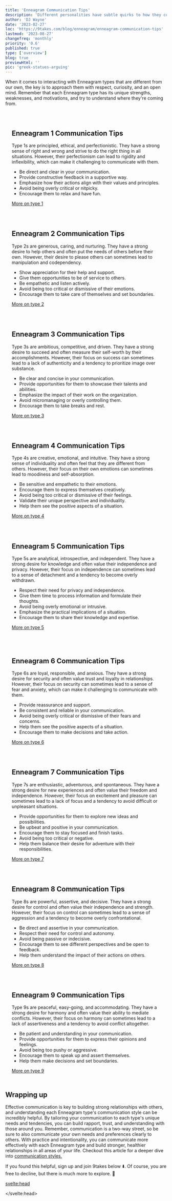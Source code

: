 ```yaml
---
title: 'Enneagram Communication Tips'
description: 'Different personalities have subtle quirks to how they communicate, here are some tips to optimize your communication with them'
author: 'DJ Wayne'
date: '2023-02-27'
loc: 'https://9takes.com/blog/enneagram/enneagram-communication-tips'
lastmod: '2023-08-27'
changefreq: 'monthly'
priority: '0.6'
published: true
type: ['overview']
blog: true
previewHtml: ''
pic: 'greek-statues-arguing'
---
```


<script>
  
   import MarqueeHorizontal from "../../lib/components/atoms/MarqueeHorizontal.svelte";
	import  PopCard  from "../../lib/components/atoms/PopCard.svelte";
</script>

<p class="firstLetter">When it comes to interacting with Enneagram types that are different from our own, the key is to approach them with respect, curiosity, and an open mind. Remember that each Enneagram type has its unique strengths, weaknesses, and motivations, and try to understand where they're coming from. </p>

<div
	style="display: flex;
    justify-content: center;
    margin: 1rem 0;
	"
>
    <PopCard
    	image={`/blogs/greek-statues-arguing.webp`}
    	showIcon={false}
    	altText="greek statues arguing"
      displayText=""
    	tint={false}
      aspectRatio={'1'}
    	subtext=""
    />
</div>

<article class="section-content">

<h2>Enneagram 1 Communication Tips</h2>

Type 1s are principled, ethical, and perfectionistic. They have a strong sense of right and wrong and strive to do the right thing in all situations. However, their perfectionism can lead to rigidity and inflexibility, which can make it challenging to communicate with them.

- Be direct and clear in your communication.
- Provide constructive feedback in a supportive way.
- Emphasize how their actions align with their values and principles.
- Avoid being overly critical or nitpicky.
- Encourage them to relax and have fun.

[More on type 1](/blog/enneagram/enneagram-type-1)

</article>

<article class="section-content">

<h2>Enneagram 2 Communication Tips</h2>

Type 2s are generous, caring, and nurturing. They have a strong desire to help others and often put the needs of others before their own. However, their desire to please others can sometimes lead to manipulation and codependency.

- Show appreciation for their help and support.
- Give them opportunities to be of service to others.
- Be empathetic and listen actively.
- Avoid being too critical or dismissive of their emotions.
- Encourage them to take care of themselves and set boundaries.

[More on type 2](/blog/enneagram/enneagram-type-2)

</article>

<article class="section-content">

<h2>Enneagram 3 Communication Tips</h2>

Type 3s are ambitious, competitive, and driven. They have a strong desire to succeed and often measure their self-worth by their accomplishments. However, their focus on success can sometimes lead to a lack of authenticity and a tendency to prioritize image over substance.

- Be clear and concise in your communication.
- Provide opportunities for them to showcase their talents and abilities.
- Emphasize the impact of their work on the organization.
- Avoid micromanaging or overly controlling them.
- Encourage them to take breaks and rest.

[More on type 3](/blog/enneagram/enneagram-type-3)

</article>

<article class="section-content">

<h2>Enneagram 4 Communication Tips</h2>

Type 4s are creative, emotional, and intuitive. They have a strong sense of individuality and often feel that they are different from others. However, their focus on their own emotions can sometimes lead to moodiness and self-absorption.

- Be sensitive and empathetic to their emotions.
- Encourage them to express themselves creatively.
- Avoid being too critical or dismissive of their feelings.
- Validate their unique perspective and individuality.
- Help them see the positive aspects of a situation.

[More on type 4](/blog/enneagram/enneagram-type-4)

</article>

<article class="section-content">

<h2>Enneagram 5 Communication Tips</h2>

Type 5s are analytical, introspective, and independent. They have a strong desire for knowledge and often value their independence and privacy. However, their focus on independence can sometimes lead to a sense of detachment and a tendency to become overly withdrawn.

- Respect their need for privacy and independence.
- Give them time to process information and formulate their thoughts.
- Avoid being overly emotional or intrusive.
- Emphasize the practical implications of a situation.
- Encourage them to share their knowledge and expertise.

[More on type 5](/blog/enneagram/enneagram-type-5)

</article>

<div style="overflow: hidden;">
<MarqueeHorizontal displayList={[{name: 'at a party 🎉', link: '/blog/enneagram/enneagram-types-at-party'}, {name: 'in stress 😰', link: '/blog/enneagram/enneagram-types-in-stress'}, {name: 'being ghosted 👻', link: '/blog/enneagram/enneagram-types-being-ghosted'}, {name: 'strengths 💪 and weaknesses', link: '/blog/enneagram/enneagram-strengths-and-weaknesses'}, {name: 'communication styles 🙊', link: '/blog/enneagram/enneagram-communication-styles'} ]} />
</div>

<article class="section-content">

<h2>Enneagram 6 Communication Tips</h2>

Type 6s are loyal, responsible, and anxious. They have a strong desire for security and often value trust and loyalty in relationships. However, their focus on security can sometimes lead to a sense of fear and anxiety, which can make it challenging to communicate with them.

- Provide reassurance and support.
- Be consistent and reliable in your communication.
- Avoid being overly critical or dismissive of their fears and concerns.
- Help them see the positive aspects of a situation.
- Encourage them to make decisions and take action.

[More on type 6](/blog/enneagram/enneagram-type-6)

</article>

<article class="section-content">

<h2>Enneagram 7 Communication Tips</h2>

Type 7s are enthusiastic, adventurous, and spontaneous. They have a strong desire for new experiences and often value their freedom and independence. However, their focus on excitement and pleasure can sometimes lead to a lack of focus and a tendency to avoid difficult or unpleasant situations.

- Provide opportunities for them to explore new ideas and possibilities.
- Be upbeat and positive in your communication.
- Encourage them to stay focused and finish tasks.
- Avoid being too critical or negative.
- Help them balance their desire for adventure with their responsibilities.

[More on type 7](/blog/enneagram/enneagram-type-7)

</article>

<article class="section-content">

<h2>Enneagram 8 Communication Tips</h2>

Type 8s are powerful, assertive, and decisive. They have a strong desire for control and often value their independence and strength. However, their focus on control can sometimes lead to a sense of aggression and a tendency to become overly confrontational.

- Be direct and assertive in your communication.
- Respect their need for control and autonomy.
- Avoid being passive or indecisive.
- Encourage them to see different perspectives and be open to feedback.
- Help them understand the impact of their actions on others.

[More on type 8](/blog/enneagram/enneagram-type-8)

</article>

<article class="section-content">

<h2>Enneagram 9 Communication Tips</h2>

Type 9s are peaceful, easy-going, and accommodating. They have a strong desire for harmony and often value their ability to mediate conflicts. However, their focus on harmony can sometimes lead to a lack of assertiveness and a tendency to avoid conflict altogether.

- Be patient and understanding in your communication.
- Provide opportunities for them to express their opinions and feelings.
- Avoid being too pushy or aggressive.
- Encourage them to speak up and assert themselves.
- Help them make decisions and set boundaries.

[More on type 9](/blog/enneagram/enneagram-type-9)

</article>

## Wrapping up

Effective communication is key to building strong relationships with others, and understanding each Enneagram type's communication style can be incredibly helpful. By tailoring your communication to each type's unique needs and tendencies, you can build rapport, trust, and understanding with those around you. Remember, communication is a two-way street, so be sure to also communicate your own needs and preferences clearly to others. With practice and intentionality, you can communicate more effectively with each Enneagram type and build stronger, healthier relationships in all areas of your life. Checkout this article for a deeper dive into <a href="enneagram-communication-tips" >communication styles.</a>

If you found this helpful, sign up and join 9takes below ⬇️. Of course, you are free to decline, but there is much more to explore. 🚀

<svelte:head>

 <script type="application/ld+json">
  {
    "@context": "http://schema.org",
  "@graph": [
  {
  "@type": "Article",
  "mainEntityOfPage": {
    "@type": "WebPage",
    "@id": "https://9takes.com/blog/enneagram/enneagram-communication-tips"
  },
  "headline": "Enneagram Communication Tips",
  "image": {
    "@type": "ImageObject",
    "height": 900,
    "url": "https://9takes.com/blogs/greek-statues-arguing.webp",
    "width": 900
  },
  "creator": {
        "@type": "Person",
        "name": "DJ Wayne",
        "sameAs": ["https://www.instagram.com/djwayne3/", "https://www.youtube.com/@djwayne3", "https://www.linkedin.com/in/davidtwayne/", "https://twitter.com/djwayne3"
        ]
      },
      "author": {
        "@type": "Person",
        "name": "DJ Wayne",
        "sameAs": ["https://www.instagram.com/djwayne3/", "https://www.youtube.com/@djwayne3", "https://www.linkedin.com/in/davidtwayne/", "https://twitter.com/djwayne3"
        ]
      },
      "mentions": {
              "@type": "Thing",
              "name": "Enneagram of Personality",
              "description": "The Enneagram of Personality or simply the Enneagram is a model of the human psyche which is principally understood and taught as a typology of nine interconnected personality types. Although the origins and history of ideas associated with the Enneagram of Personality are disputed contemporary approaches are principally derived from the teachings of the Bolivian psycho-spiritual teacher Oscar Ichazo from the 1950s and the Chilean psychiatrist Claudio Naranjo from the 1970s",
              "SameAs": [
                  "https://www.wikidata.org/wiki/Q273047",
                  "http://en.wikipedia.org/wiki/Enneagram_of_Personality"
              ]
      },
      "publisher": {
        "@type": "Organization",
        "sameAs": ["https://www.instagram.com/9takesdotcom/", "https://twitter.com/9takesdotcom"],
        "logo": {
          "@type": "ImageObject",
          "url": "https://9takes.com/brand/darkRubix.png"
        },
        "name": "9takes"
      },
  "datePublished": "2023-02-27",
  "dateModified": "2023-08-27",
  "description": "This article provides communication tips for each Enneagram type, helping individuals understand how to interact effectively with different personality types."
  },
  {
      "@type": "FAQPage",
      "mainEntity": [
        {
          "@type": "Question",
          "name": "How should one communicate with Enneagram Type 1?",
          "acceptedAnswer": {
            "@type": "Answer",
            "text": "Be direct and clear in your communication. Provide constructive feedback in a supportive way. Emphasize how their actions align with their values and principles. Avoid being overly critical or nitpicky. Encourage them to relax and have fun."
          }
        },
        {
          "@type": "Question",
          "name": "How should one communicate with Enneagram Type 2?",
          "acceptedAnswer": {
            "@type": "Answer",
            "text": "Show appreciation for their help and support. Give them opportunities to be of service to others. Be empathetic and listen actively. Avoid being too critical or dismissive of their emotions. Encourage them to take care of themselves and set boundaries."
          }
        },
        {
          "@type": "Question",
          "name": "How should one communicate with Enneagram Type 3?",
          "acceptedAnswer": {
            "@type": "Answer",
            "text": "Be clear and concise in your communication. Provide opportunities for them to showcase their talents and abilities. Emphasize the impact of their work on the organization. Avoid micromanaging or overly controlling them. Encourage them to take breaks and rest."
          }
        },
        {
          "@type": "Question",
          "name": "How should one communicate with Enneagram Type 4?",
          "acceptedAnswer": {
            "@type": "Answer",
            "text": "Be sensitive and empathetic to their emotions. Encourage them to express themselves creatively. Avoid being too critical or dismissive of their feelings. Validate their unique perspective and individuality. Help them see the positive aspects of a situation."
          }
        },
        {
          "@type": "Question",
          "name": "How should one communicate with Enneagram Type 5?",
          "acceptedAnswer": {
            "@type": "Answer",
            "text": "Respect their need for privacy and independence. Give them time to process information and formulate their thoughts. Avoid being overly emotional or intrusive. Emphasize the practical implications of a situation. Encourage them to share their knowledge and expertise."
          }
        },
        {
          "@type": "Question",
          "name": "How should one communicate with Enneagram Type 6?",
          "acceptedAnswer": {
            "@type": "Answer",
            "text": "Provide reassurance and support. Be consistent and reliable in your communication. Avoid being overly critical or dismissive of their fears and concerns. Help them see the positive aspects of a situation. Encourage them to make decisions and take action."
          }
        },
        {
          "@type": "Question",
          "name": "How should one communicate with Enneagram Type 7?",
          "acceptedAnswer": {
            "@type": "Answer",
            "text": "Provide opportunities for them to explore new ideas and possibilities. Be upbeat and positive in your communication. Encourage them to stay focused and finish tasks. Avoid being too critical or negative. Help them balance their desire for adventure with their responsibilities."
          }
        },
        {
          "@type": "Question",
          "name": "How should one communicate with Enneagram Type 8?",
          "acceptedAnswer": {
            "@type": "Answer",
            "text": "Be direct and assertive in your communication. Respect their need for control and autonomy. Avoid being passive or indecisive. Encourage them to see different perspectives and be open to feedback. Help them understand the impact of their actions on others."
          }
        },
        {
          "@type": "Question",
          "name": "How should one communicate with Enneagram Type 9?",
          "acceptedAnswer": {
            "@type": "Answer",
            "text": "Be patient and understanding in your communication. Provide opportunities for them to express their opinions and feelings. Avoid being too pushy or aggressive. Encourage them to speak up and assert themselves. Help them make decisions and set boundaries."
          }
        }
      ]
    }
  ]
}
</script>

</svelte:head>

<style lang="scss">
   .section-content {
        /*border-right: 4px solid slategrey;*/
        margin: 10px;
        padding: 10px;
        transition: transform .7s ease-in-out;
        flex: 1;
    }

   aside::-webkit-scrollbar {
        width: 4px;
    }
   aside::-webkit-scrollbar-track {
        box-shadow: 0 0 4px slategrey;
    }
   aside::-webkit-scrollbar-thumb {
        background-color: slategrey;
        /*outline: .5px solid slategrey;*/
    }
   @media all and (max-width: 576px) {
        
       .section-content {
            /*border-right: 4px solid slategrey;*/
            margin: 10px;
            padding: 10px;
            /*transition: transform .7s ease-in-out;*/
            /*flex: 1;*/
        }

   }
</style>

